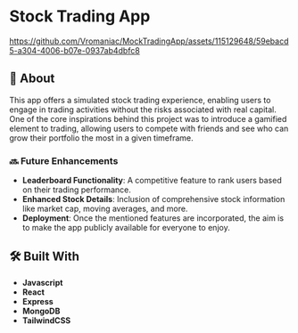 


# Stock Trading App

https://github.com/Vromaniac/MockTradingApp/assets/115129648/59ebacd5-a304-4006-b07e-0937ab4dbfc8



## 📜 About
This app offers a simulated stock trading experience, enabling users to engage in trading activities without the risks associated with real capital. One of the core inspirations behind this project was to introduce a gamified element to trading, allowing users to compete with friends and see who can grow their portfolio the most in a given timeframe.

### 🔜 Future Enhancements
- **Leaderboard Functionality**: A competitive feature to rank users based on their trading performance.
- **Enhanced Stock Details**: Inclusion of comprehensive stock information like market cap, moving averages, and more.
- **Deployment**: Once the mentioned features are incorporated, the aim is to make the app publicly available for everyone to enjoy.

## 🛠️ Built With
- **Javascript**
- **React**
- **Express**
- **MongoDB**
- **TailwindCSS**





